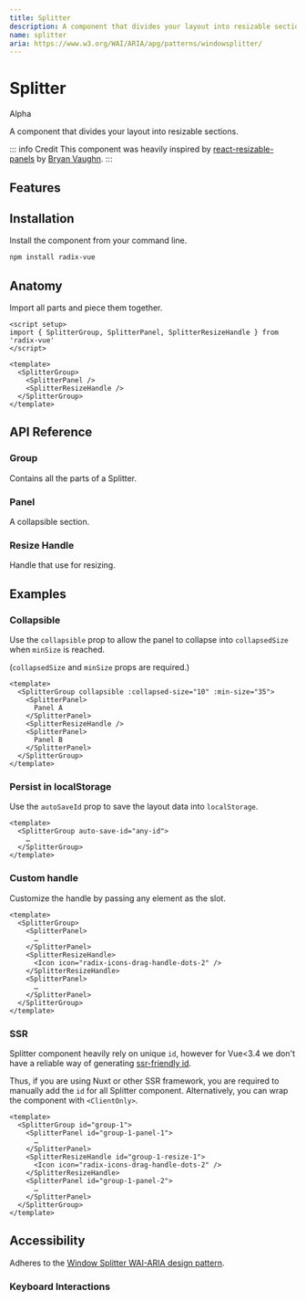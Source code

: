 ```yaml
---
title: Splitter
description: A component that divides your layout into resizable sections.
name: splitter
aria: https://www.w3.org/WAI/ARIA/apg/patterns/windowsplitter/
---
```



# Splitter

<Badge>Alpha</Badge>

<Description>
A component that divides your layout into resizable sections.
</Description>

<ComponentPreview name="Splitter" />

::: info Credit
This component was heavily inspired by [react-resizable-panels](https://github.com/bvaughn/react-resizable-panels) by [Bryan Vaughn](https://github.com/bvaughn).
:::

## Features

<Highlights
  :features="[
    'Supports keyboard interaction.',
    'Supports horizontal/vertical layout.',
    'Supports nested layout.',
    'Supports Right to Left direction.',
    'Can resize across another panel.',
    'Can be mounted conditionally.'
  ]"
/>
 
## Installation

Install the component from your command line.

```bash
npm install radix-vue
```

## Anatomy

Import all parts and piece them together.

```vue
<script setup>
import { SplitterGroup, SplitterPanel, SplitterResizeHandle } from 'radix-vue'
</script>

<template>
  <SplitterGroup>
    <SplitterPanel />
    <SplitterResizeHandle />
  </SplitterGroup>
</template>
```

## API Reference

### Group

Contains all the parts of a Splitter.


<!-- @include: @/meta/SplitterGroup.md -->


<DataAttributesTable
  :data="[
    {
      attribute: '[data-orientation]',
      values: ['vertical', 'horizontal'],
    },
    {
      attribute: '[data-state]',
      values: ['collapsed', 'expanded', 'Present when collapsbile'],
    },
  ]"
/>

### Panel

A collapsible section.

<!-- @include: @/meta/SplitterPanel.md -->

 
### Resize Handle

Handle that use for resizing.

<!-- @include: @/meta/SplitterResizeHandle.md -->

<DataAttributesTable 
  :data="[
    {
      attribute: '[data-state]',
      values: ['drag', 'hover', 'inactive'],
    },
    {
      attribute: '[data-disabled]',
      values: 'Present when disabled',
    },
    {
      attribute: '[data-orientation]',
      values: ['vertical', 'horizontal'],
    }
  ]" 
/>


## Examples

### Collapsible

Use the `collapsible` prop to allow the panel to collapse into `collapsedSize` when `minSize` is reached.

(`collapsedSize` and `minSize` props are required.)

```vue line=2
<template>
  <SplitterGroup collapsible :collapsed-size="10" :min-size="35">
    <SplitterPanel>
      Panel A
    </SplitterPanel>
    <SplitterResizeHandle />
    <SplitterPanel>
      Panel B
    </SplitterPanel>
  </SplitterGroup>
</template>
```

### Persist in localStorage

Use the `autoSaveId` prop to save the layout data into `localStorage`.

```vue line=2
<template>
  <SplitterGroup auto-save-id="any-id">
    …
  </SplitterGroup>
</template>
```
 

### Custom handle

Customize the handle by passing any element as the slot.

 ```vue line=6-8
<template>
   <SplitterGroup>
     <SplitterPanel>
       …
     </SplitterPanel>
     <SplitterResizeHandle>
       <Icon icon="radix-icons-drag-handle-dots-2" />
     </SplitterResizeHandle>
     <SplitterPanel>
       …
     </SplitterPanel>
   </SplitterGroup>
</template>
```
 

### SSR

Splitter component heavily rely on unique `id`, however for Vue<3.4 we don't have a reliable way of generating [ssr-friendly id](https://github.com/vuejs/rfcs/discussions/557).

Thus, if you are using Nuxt or other SSR framework, you are required to manually add the `id` for all Splitter component. Alternatively, you can wrap the component with `<ClientOnly>`.

```vue
<template>
  <SplitterGroup id="group-1">
    <SplitterPanel id="group-1-panel-1">
      …
    </SplitterPanel>
    <SplitterResizeHandle id="group-1-resize-1">
      <Icon icon="radix-icons-drag-handle-dots-2" />
    </SplitterResizeHandle>
    <SplitterPanel id="group-1-panel-2">
      …
    </SplitterPanel>
  </SplitterGroup>
</template>
```


## Accessibility

Adheres to the [Window Splitter WAI-ARIA design pattern](https://www.w3.org/WAI/ARIA/apg/patterns/windowsplitter/).

### Keyboard Interactions

<KeyboardTable :data="[
    {
      keys: ['Enter'],
      description: 'If the primary pane is not collapsed, collapses the pane. If the pane is collapsed, restores the splitter to its previous position.',
    }, 
    {
      keys: ['ArrowDown'],
      description: 'Moves a horizontal splitter down.',
    },
    {
      keys: ['ArrowUp'],
      description: 'Moves a horizontal splitter up.',
    },
    {
      keys: ['ArrowRight'],
      description: 'Moves a vertical splitter to the right.',
    },
    {
      keys: ['ArrowLeft'],
      description: 'Moves a vertical splitter to the left.',
    },
    {
      keys: ['Home'],
      description: 'Moves splitter to the position that gives the primary pane its smallest allowed size. ',
    },
    {
      keys: ['End'],
      description: 'Moves splitter to the position that gives the primary pane its largest allowed size.',
    }]" />
